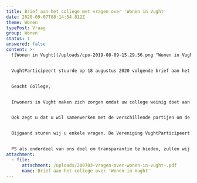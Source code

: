 ```yaml
---
title: Brief aan het college met vragen over 'Wonen in Vught'
date: 2020-09-07T08:14:54.812Z
theme: Wonen
typePost: Vraag
group: Wonen
status: 1
answered: false
content: >-
  ![Wonen in Vught](/uploads/cpo-2019-08-09-15.29.56.png "Wonen in Vught")


  VughtParticipeert stuurde op 18 augustus 2020 volgende brief aan het college


  Geacht College,


  Inwoners in Vught maken zich zorgen omdat uw college weinig doet aan de verbetering van de huisvesting voor hun doelgroep. Uw college zegt te erkennen dat er behoefte bestaat aan betaalbare huisvesting voor starters en ouderen en dat dit onverminderd hoog op de agenda staat.


  Ook zegt u dat u wil samenwerken met de verschillende partijen om de diverse uitdagingen voor huisvesting op te pakken en te zorgen dat er gemeentebreed mogelijkheden komen. Uw intentie dat er meer mogelijkheden komen voor huisvesting van specifieke doelgroepen klinkt mooi maar is toch echt in strijd met de beleidspraktijk van de afgelopen jaren.


  Bijgaand sturen wij u enkele vragen. De Vereniging VughtParticipeert zou graag op korte termijn haar leden over uw antwoorden willen informeren. Wij nemen aan dat ook u de noodzaak ziet de inwoners van Vught zo snel mogelijk te informeren. Om die reden zouden wij het op prijs stellen uw antwoorden binnen 3 weken te mogen ontvangen.


  PS als onderdeel van ons doel om transparantie te bieden, zullen wij deze brief ook op onze website [www.vughtparticipeert.nl](http://www.vughtparticipeert.nl/) plaatsen. Uw antwoorden zullen daar ook worden gepubliceerd.
attachment:
  - file:
      attachment: /uploads/200703-vragen-over-wonen-in-vught-.pdf
      name: Brief aan het college over 'Wonen in Vught'
---
```

